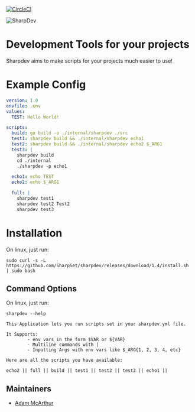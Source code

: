 [![CircleCI](https://circleci.com/gh/SharpSet/sharpdev.svg?style=svg)](https://circleci.com/gh/SharpSet/sharpdev)

![SharpDev](https://files.mcaq.me/039xk.png)
# Development Tools for your projects

Sharpdev aims to make scripts for your projects much easier to use!

# Example Config
```yml
version: 1.0
envfile: .env
values:
  TEST: Hello World!

scripts:
  build: go build -o ./internal/sharpdev ./src
  test1: sharpdev build && ./internal/sharpdev echo1
  test2: sharpdev build && ./internal/sharpdev echo2 $_ARG1
  test3: |
    sharpdev build
    cd ./internal
    ./sharpdev -p echo1

  echo1: echo TEST
  echo2: echo $_ARG1

  full: |
    sharpdev test1
    sharpdev test2 Test2
    sharpdev test3
```

# Installation
On linux, just run:
```console
sudo curl -s -L https://github.com/SharpSet/sharpdev/releases/download/1.4/install.sh | sudo bash
```

## Command Options

On linux, just run:
```console
sharpdev --help

This Application lets you run scripts set in your sharpdev.yml file.

It Supports:
        - env vars in the form $VAR or ${VAR}
        - Multiline commands with |
        - Inputting Args with env vars like $_ARG{1, 2, 3, 4, etc}

Here are all the scripts you have available:

echo2 || full || build || test1 || test2 || test3 || echo1 ||
```

## Maintainers

- [Adam McArthur](https://adam.mcaq.me)
